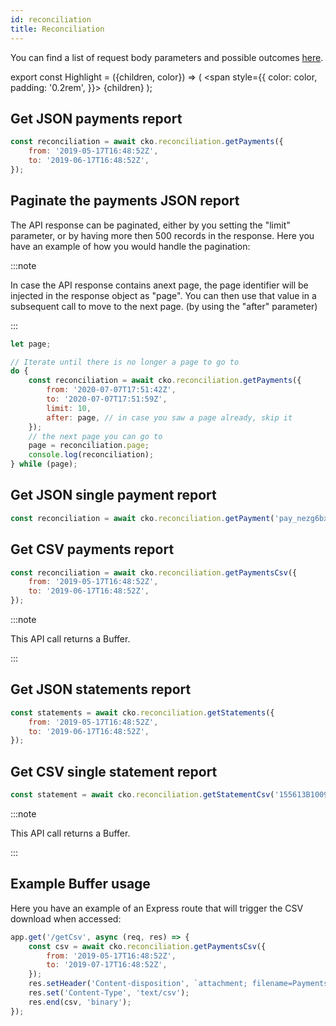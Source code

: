 ```yaml
---
id: reconciliation
title: Reconciliation
---
```


You can find a list of request body parameters and possible outcomes [here](https://api-reference.checkout.com/#tag/Reconciliation).

export const Highlight = ({children, color}) => (
<span
style={{
      color: color,
      padding: '0.2rem',
    }}>
{children}
</span>
);

## Get JSON payments report

```js
const reconciliation = await cko.reconciliation.getPayments({
    from: '2019-05-17T16:48:52Z',
    to: '2019-06-17T16:48:52Z',
});
```

## Paginate the payments JSON report

The API response can be paginated, either by you setting the "limit" parameter, or by having more then 500 records in the response.
Here you have an example of how you would handle the pagination:

:::note

In case the API response contains a<Highlight color="#a45200">next page</Highlight>, the page identifier will be injected in the response object as <Highlight color="#5A522C">"page"</Highlight>.
You can then use that value in a subsequent call to move to the next page. (by using the "after" parameter)

:::

```js
let page;

// Iterate until there is no longer a page to go to
do {
    const reconciliation = await cko.reconciliation.getPayments({
        from: '2020-07-07T17:51:42Z',
        to: '2020-07-07T17:51:59Z',
        limit: 10,
        after: page, // in case you saw a page already, skip it
    });
    // the next page you can go to
    page = reconciliation.page;
    console.log(reconciliation);
} while (page);
```

## Get JSON single payment report

```js
const reconciliation = await cko.reconciliation.getPayment('pay_nezg6bx2k22utmk4xm5s2ughxi');
```

## Get CSV payments report

```js
const reconciliation = await cko.reconciliation.getPaymentsCsv({
    from: '2019-05-17T16:48:52Z',
    to: '2019-06-17T16:48:52Z',
});
```

:::note

This API call returns a Buffer.

:::

## Get JSON statements report

```js
const statements = await cko.reconciliation.getStatements({
    from: '2019-05-17T16:48:52Z',
    to: '2019-06-17T16:48:52Z',
});
```

## Get CSV single statement report

```js
const statement = await cko.reconciliation.getStatementCsv('155613B100981');
```

:::note

This API call returns a Buffer.

:::

## Example Buffer usage

Here you have an example of an Express route that will trigger the CSV download when accessed:

```js
app.get('/getCsv', async (req, res) => {
    const csv = await cko.reconciliation.getPaymentsCsv({
        from: '2019-05-17T16:48:52Z',
        to: '2019-07-17T16:48:52Z',
    });
    res.setHeader('Content-disposition', `attachment; filename=Payments.csv`);
    res.set('Content-Type', 'text/csv');
    res.end(csv, 'binary');
});
```
